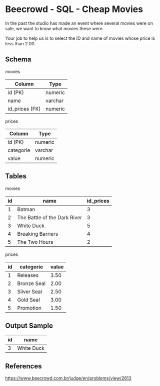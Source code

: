 # Beecrowd - SQL - Cheap Movies

In the past the studio has made an event where several movies were on sale, we want to know what movies these were.

Your job to help us is to select the ID and name of movies whose price is less than 2.00.

## Schema

movies

| Column         | Type    |
|----------------|---------|
| id (PK)        | numeric |
| name           | varchar |
| id_prices (FK) | numeric |


prices

| Column          | Type    |
|-----------------|---------|
| id (PK)         | numeric |
| categorie       | varchar |
| value           | numeric |


## Tables
movies

| id  | name                         | id_prices |
|-----|------------------------------|-----------|
| 1   | Batman                       | 3         |
| 2   | The Battle of the Dark River | 3         |
| 3   | White Duck                   | 5         |
| 4   | Breaking Barriers            | 4         |
| 5   | The Two Hours                | 2         |


prices

| id  | categorie   | value  |
|-----|-------------|--------|
| 1   | Releases    | 3.50   |
| 2   | Bronze Seal | 2.00   |
| 3   | Silver Seal | 2.50   |
| 4   | Gold Seal   | 3.00   |
| 5   | Promotion   | 1.50   |


## Output Sample

| id  | name       |
|-----|------------|
| 3   | White Duck |


## References
https://www.beecrowd.com.br/judge/en/problems/view/2613